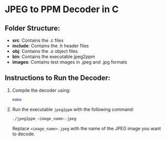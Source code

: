 # JPEG to PPM Decoder in C



## Folder Structure:
- **src**: Contains the .c files
- **include**: Contains the .h header files
- **obj**: Contains the .o object files
- **bin**: Contains the executable jpeg2ppm
- **images**: Contains test images in .jpeg and .jpg formats

## Instructions to Run the Decoder:
1. Compile the decoder using:
    ```bash
    make
    ```
2. Run the executable `jpeg2ppm` with the following command:
    ```bash
    ./jpeg2ppm <image_name>.jpeg
    ```
   Replace `<image_name>.jpeg` with the name of the JPEG image you want to decode.

